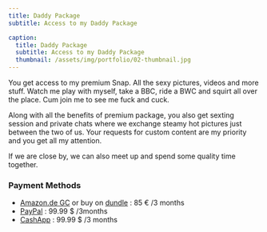 ```yaml
---
title: Daddy Package
subtitle: Access to my Daddy Package

caption:
  title: Daddy Package
  subtitle: Access to my Daddy Package
  thumbnail: /assets/img/portfolio/02-thumbnail.jpg
---
```

You get access to my premium Snap. All the sexy pictures, videos and more stuff. Watch me play with myself, take a BBC, ride a BWC and squirt all over the place. Cum join me to see me fuck and cuck.

Along with all the benefits of premium package, you also get sexting session and private chats where we exchange steamy hot pictures just between the two of us. Your requests for custom content are my priority and you get all my attention.

If we are close by, we can also meet up and spend some quality time together.

### Payment Methods
- [Amazon.de GC](https://www.amazon.de/Digitaler-Amazon-Gutschein-Blaues-Amazon/dp/B07Q1JNC7R/&language=en_GB) or buy on [dundle](https://dundle.com/amazon/giftcard?v=50&c=de) : 85 € /3 months
- [PayPal](https://www.paypal.me/indianfoxy234/29.99) : 99.99 $ /3months
- [CashApp](https://cash.app/$honeybuns789/29.99) : 99.99 $ /3 months
